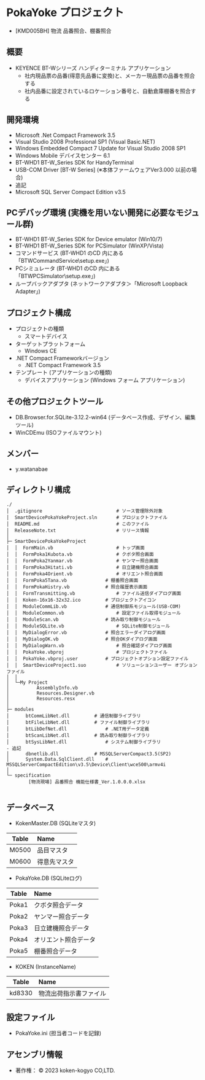 # PokaYoke プロジェクト  

- [KMD005BH] 物流 品番照合、棚番照合  


## 概要  

- KEYENCE BT-Wシリーズ ハンディターミナル アプリケーション  
  - 社内現品票の品番(得意先品番に変換)と、メーカー現品票の品番を照合する  
  - 社内品番に設定されているロケーション番号と、自動倉庫棚番を照合する  


## 開発環境  

- Microsoft .Net Compact Framework 3.5  
- Visual Studio 2008 Professional SP1 (Visual Basic.NET)  
- Windows Embedded Compact 7 Update for Visual Studio 2008 SP1   
- Windows Mobile デバイスセンター 6.1  
- BT-WHD1 BT-W_Series SDK for HandyTerminal  
- USB-COM Driver [BT-W Series] (※本体ファームウェアVer3.000 以前の場合)  
- 追記
- Microsoft SQL Server Compact Edition v3.5

## PCデバッグ環境 (実機を用いない開発に必要なモジュール群)  

- BT-WHD1 BT-W_Series SDK for Device emulator (Win10/7)  
- BT-WHD1 BT-W_Series SDK for PCSimulator (WinXP/Vista)  
- コマンドサービス (BT-WHD1 のCD 内にある「BTWCommandService\setup.exe」)  
- PCシミュレータ (BT-WHD1 のCD 内にある「BTWPCSimulator\setup.exe」)  
- ループバックアダプタ (ネットワークアダプタ＞「Microsoft Loopback Adapter」)  


## プロジェクト構成  

- プロジェクトの種類  
  - スマートデバイス  
- ターゲットプラットフォーム  
  - Windows CE  
- .NET Compact Frameworkバージョン  
  - .NET Compact Framework 3.5  
- テンプレート (アプリケーションの種類)  
  - デバイスアプリケーション (Windows フォーム アプリケーション)  


## その他プロジェクトツール  

- DB.Browser.for.SQLite-3.12.2-win64 (データベース作成、デザイン、編集ツール)  
- WinCDEmu (ISOファイルマウント)  


## メンバー  

- y.watanabae  


## ディレクトリ構成  

~~~
./
│  .gitignore							# ソース管理除外対象  
│  SmartDevicePokaYokeProject.sln		# プロジェクトファイル  
│  README.md							# このファイル  
│  ReleaseNote.txt						# リリース情報  
│  
├─ SmartDevicePokaYokeProject
│  │  FormMain.vb						# トップ画面  
│  │  FormPoka1Kubota.vb				# クボタ照合画面  
│  │  FormPoka2Yanmar.vb				# ヤンマー照合画面  
│  │  FormPoka3Hitati.vb				# 日立建機照合画面  
│  │  FormPoka4Orient.vb				# オリエント照合画面  
│  │  FormPoka5Tana.vb				# 棚番照合画面  
│  │  FormPokaHistry.vb				# 照合履歴表示画面  
│  │  FormTransmitting.vb				# ファイル送信ダイアログ画面  
│  │  Koken-16x16-32x32.ico			# プロジェクトアイコン  
│  │  ModuleCommLib.vb				# 通信制御系モジュール(USB-COM)  
│  │  ModuleCommon.vb					# 設定ファイル取得モジュール  
│  │  ModuleScan.vb					# 読み取り制御モジュール  
│  │  ModuleSQLite.vb					# SQLite制御モジュール  
│  │  MyDialogError.vb				# 照合エラーダイアログ画面  
│  │  MyDialogOK.vb					# 照合OKダイアログ画面  
│  │  MyDialogWarn.vb					# 照合確認ダイアログ画面  
│  │  PokaYoke.vbproj					# プロジェクトファイル  
│  │  PokaYoke.vbproj.user			# プロジェクトオプション設定ファイル  
│  │  SmartDeviceProject1.suo			# ソリューションユーザー オプションファイル  
│  │          
│  └─My Project  
│          AssemblyInfo.vb  
│          Resources.Designer.vb  
│          Resources.resx  
│          
├─ modules  
│      btCommLibNet.dll			# 通信制御ライブラリ  
│      btFileLibNet.dll			# ファイル制御ライブラリ  
│      btLibDefNet.dll				# .NET用データ定義  
│      btScanLibNet.dll			# 読み取り制御ライブラリ  
│      btSysLibNet.dll				# システム制御ライブラリ  
- 追記
│      dbnetlib.dll				# MSSQLServerCompact3.5(SP2)  
│      System.Data.SqlClient.dll	# MSSQLServerCompactEdition\v3.5\Device\Client\wce500\armv4i  
│      
└─ specification  
        [物流現場] 品番照合 機能仕様書_Ver.1.0.0.0.xlsx  
        
~~~


## データベース  

- KokenMaster.DB (SQLiteマスタ)  

| Table    | Name                      |  
| :------: | :------------------------ |  
| M0500    | 品目マスタ                |  
| M0600    | 得意先マスタ              |  

- PokaYoke.DB (SQLiteログ)  

| Table    | Name                      |  
| :------: | :------------------------ |  
| Poka1    | クボタ照合データ          |  
| Poka2    | ヤンマー照合データ        |  
| Poka3    | 日立建機照合データ        |  
| Poka4    | オリエント照合データ      |  
| Poka5    | 棚番照合データ            |  

- KOKEN (InstanceName)  

| Table    | Name                      |  
| :------: | :------------------------ |  
| kd8330   | 物流出荷指示書ファイル    |  


## 設定ファイル  

- PokaYoke.ini  (担当者コードを記録)  


## アセンブリ情報  

- 著作権： © 2023 koken-kogyo CO,LTD.


